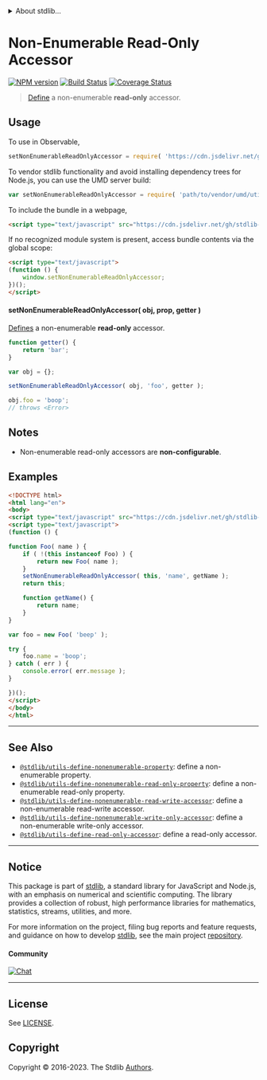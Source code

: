<!--

@license Apache-2.0

Copyright (c) 2018 The Stdlib Authors.

Licensed under the Apache License, Version 2.0 (the "License");
you may not use this file except in compliance with the License.
You may obtain a copy of the License at

   http://www.apache.org/licenses/LICENSE-2.0

Unless required by applicable law or agreed to in writing, software
distributed under the License is distributed on an "AS IS" BASIS,
WITHOUT WARRANTIES OR CONDITIONS OF ANY KIND, either express or implied.
See the License for the specific language governing permissions and
limitations under the License.

-->


<details>
  <summary>
    About stdlib...
  </summary>
  <p>We believe in a future in which the web is a preferred environment for numerical computation. To help realize this future, we've built stdlib. stdlib is a standard library, with an emphasis on numerical and scientific computation, written in JavaScript (and C) for execution in browsers and in Node.js.</p>
  <p>The library is fully decomposable, being architected in such a way that you can swap out and mix and match APIs and functionality to cater to your exact preferences and use cases.</p>
  <p>When you use stdlib, you can be absolutely certain that you are using the most thorough, rigorous, well-written, studied, documented, tested, measured, and high-quality code out there.</p>
  <p>To join us in bringing numerical computing to the web, get started by checking us out on <a href="https://github.com/stdlib-js/stdlib">GitHub</a>, and please consider <a href="https://opencollective.com/stdlib">financially supporting stdlib</a>. We greatly appreciate your continued support!</p>
</details>

# Non-Enumerable Read-Only Accessor

[![NPM version][npm-image]][npm-url] [![Build Status][test-image]][test-url] [![Coverage Status][coverage-image]][coverage-url] <!-- [![dependencies][dependencies-image]][dependencies-url] -->

> [Define][@stdlib/utils/define-property] a non-enumerable **read-only** accessor.



<section class="usage">

## Usage

<!-- eslint-disable id-length -->

To use in Observable,

```javascript
setNonEnumerableReadOnlyAccessor = require( 'https://cdn.jsdelivr.net/gh/stdlib-js/utils-define-nonenumerable-read-only-accessor@v0.1.0-umd/browser.js' )
```

To vendor stdlib functionality and avoid installing dependency trees for Node.js, you can use the UMD server build:

```javascript
var setNonEnumerableReadOnlyAccessor = require( 'path/to/vendor/umd/utils-define-nonenumerable-read-only-accessor/index.js' )
```

To include the bundle in a webpage,

```html
<script type="text/javascript" src="https://cdn.jsdelivr.net/gh/stdlib-js/utils-define-nonenumerable-read-only-accessor@v0.1.0-umd/browser.js"></script>
```

If no recognized module system is present, access bundle contents via the global scope:

```html
<script type="text/javascript">
(function () {
    window.setNonEnumerableReadOnlyAccessor;
})();
</script>
```

#### setNonEnumerableReadOnlyAccessor( obj, prop, getter )

[Defines][@stdlib/utils/define-property] a non-enumerable **read-only** accessor.

<!-- eslint-disable id-length -->

<!-- run throws: true -->

```javascript
function getter() {
    return 'bar';
}

var obj = {};

setNonEnumerableReadOnlyAccessor( obj, 'foo', getter );

obj.foo = 'boop';
// throws <Error>
```

</section>

<!-- /.usage -->

<section class="notes">

## Notes

-   Non-enumerable read-only accessors are **non-configurable**.

</section>

<!-- /.notes -->

<section class="examples">

## Examples

<!-- eslint-disable id-length -->

<!-- eslint no-undef: "error" -->

```html
<!DOCTYPE html>
<html lang="en">
<body>
<script type="text/javascript" src="https://cdn.jsdelivr.net/gh/stdlib-js/utils-define-nonenumerable-read-only-accessor@v0.1.0-umd/browser.js"></script>
<script type="text/javascript">
(function () {

function Foo( name ) {
    if ( !(this instanceof Foo) ) {
        return new Foo( name );
    }
    setNonEnumerableReadOnlyAccessor( this, 'name', getName );
    return this;

    function getName() {
        return name;
    }
}

var foo = new Foo( 'beep' );

try {
    foo.name = 'boop';
} catch ( err ) {
    console.error( err.message );
}

})();
</script>
</body>
</html>
```

</section>

<!-- /.examples -->

<!-- Section for related `stdlib` packages. Do not manually edit this section, as it is automatically populated. -->

<section class="related">

* * *

## See Also

-   <span class="package-name">[`@stdlib/utils-define-nonenumerable-property`][@stdlib/utils/define-nonenumerable-property]</span><span class="delimiter">: </span><span class="description">define a non-enumerable property.</span>
-   <span class="package-name">[`@stdlib/utils-define-nonenumerable-read-only-property`][@stdlib/utils/define-nonenumerable-read-only-property]</span><span class="delimiter">: </span><span class="description">define a non-enumerable read-only property.</span>
-   <span class="package-name">[`@stdlib/utils-define-nonenumerable-read-write-accessor`][@stdlib/utils/define-nonenumerable-read-write-accessor]</span><span class="delimiter">: </span><span class="description">define a non-enumerable read-write accessor.</span>
-   <span class="package-name">[`@stdlib/utils-define-nonenumerable-write-only-accessor`][@stdlib/utils/define-nonenumerable-write-only-accessor]</span><span class="delimiter">: </span><span class="description">define a non-enumerable write-only accessor.</span>
-   <span class="package-name">[`@stdlib/utils-define-read-only-accessor`][@stdlib/utils/define-read-only-accessor]</span><span class="delimiter">: </span><span class="description">define a read-only accessor.</span>

</section>

<!-- /.related -->

<!-- Section for all links. Make sure to keep an empty line after the `section` element and another before the `/section` close. -->


<section class="main-repo" >

* * *

## Notice

This package is part of [stdlib][stdlib], a standard library for JavaScript and Node.js, with an emphasis on numerical and scientific computing. The library provides a collection of robust, high performance libraries for mathematics, statistics, streams, utilities, and more.

For more information on the project, filing bug reports and feature requests, and guidance on how to develop [stdlib][stdlib], see the main project [repository][stdlib].

#### Community

[![Chat][chat-image]][chat-url]

---

## License

See [LICENSE][stdlib-license].


## Copyright

Copyright &copy; 2016-2023. The Stdlib [Authors][stdlib-authors].

</section>

<!-- /.stdlib -->

<!-- Section for all links. Make sure to keep an empty line after the `section` element and another before the `/section` close. -->

<section class="links">

[npm-image]: http://img.shields.io/npm/v/@stdlib/utils-define-nonenumerable-read-only-accessor.svg
[npm-url]: https://npmjs.org/package/@stdlib/utils-define-nonenumerable-read-only-accessor

[test-image]: https://github.com/stdlib-js/utils-define-nonenumerable-read-only-accessor/actions/workflows/test.yml/badge.svg?branch=v0.1.0
[test-url]: https://github.com/stdlib-js/utils-define-nonenumerable-read-only-accessor/actions/workflows/test.yml?query=branch:v0.1.0

[coverage-image]: https://img.shields.io/codecov/c/github/stdlib-js/utils-define-nonenumerable-read-only-accessor/main.svg
[coverage-url]: https://codecov.io/github/stdlib-js/utils-define-nonenumerable-read-only-accessor?branch=v0.1.0

<!--

[dependencies-image]: https://img.shields.io/david/stdlib-js/utils-define-nonenumerable-read-only-accessor.svg
[dependencies-url]: https://david-dm.org/stdlib-js/utils-define-nonenumerable-read-only-accessor/main

-->

[chat-image]: https://img.shields.io/gitter/room/stdlib-js/stdlib.svg
[chat-url]: https://app.gitter.im/#/room/#stdlib-js_stdlib:gitter.im

[stdlib]: https://github.com/stdlib-js/stdlib

[stdlib-authors]: https://github.com/stdlib-js/stdlib/graphs/contributors

[umd]: https://github.com/umdjs/umd
[es-module]: https://developer.mozilla.org/en-US/docs/Web/JavaScript/Guide/Modules

[deno-url]: https://github.com/stdlib-js/utils-define-nonenumerable-read-only-accessor/tree/deno
[umd-url]: https://github.com/stdlib-js/utils-define-nonenumerable-read-only-accessor/tree/umd
[esm-url]: https://github.com/stdlib-js/utils-define-nonenumerable-read-only-accessor/tree/esm
[branches-url]: https://github.com/stdlib-js/utils-define-nonenumerable-read-only-accessor/blob/main/branches.md

[stdlib-license]: https://raw.githubusercontent.com/stdlib-js/utils-define-nonenumerable-read-only-accessor/main/LICENSE

[@stdlib/utils/define-property]: https://github.com/stdlib-js/utils-define-property/tree/umd

<!-- <related-links> -->

[@stdlib/utils/define-nonenumerable-property]: https://github.com/stdlib-js/utils-define-nonenumerable-property/tree/umd

[@stdlib/utils/define-nonenumerable-read-only-property]: https://github.com/stdlib-js/utils-define-nonenumerable-read-only-property/tree/umd

[@stdlib/utils/define-nonenumerable-read-write-accessor]: https://github.com/stdlib-js/utils-define-nonenumerable-read-write-accessor/tree/umd

[@stdlib/utils/define-nonenumerable-write-only-accessor]: https://github.com/stdlib-js/utils-define-nonenumerable-write-only-accessor/tree/umd

[@stdlib/utils/define-read-only-accessor]: https://github.com/stdlib-js/utils-define-read-only-accessor/tree/umd

<!-- </related-links> -->

</section>

<!-- /.links -->

